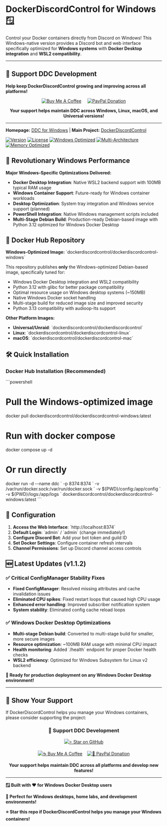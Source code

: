 # DockerDiscordControl for Windows 🪟

Control your Docker containers directly from Discord on Windows! This Windows-native version provides a Discord bot and web interface specifically optimized for **Windows systems** with **Docker Desktop integration** and **WSL2 compatibility**.

---

## 💖 **Support DDC Development**

**Help keep DockerDiscordControl growing and improving across all platforms!**

<div align="center">

[![Buy Me A Coffee](https://img.shields.io/badge/☕_Buy_Me_A_Coffee-Support_DDC-orange?style=for-the-badge&logo=buy-me-a-coffee&logoColor=white)](https://buymeacoffee.com/dockerdiscordcontrol)
&nbsp;&nbsp;&nbsp;
[![PayPal Donation](https://img.shields.io/badge/💝_PayPal_Donation-Support_DDC-blue?style=for-the-badge&logo=paypal&logoColor=white)](https://paypal.me/dockerdiscordcontrol)

**Your support helps maintain DDC across Windows, Linux, macOS, and Universal versions!**

</div>

---

**Homepage:** [DDC for Windows](https://github.com/DockerDiscordControl/DockerDiscordControl-Windows) | **Main Project:** [DockerDiscordControl](https://github.com/DockerDiscordControl/DockerDiscordControl)

[![Version](https://img.shields.io/badge/version-v1.1.2-blue.svg)](https://github.com/DockerDiscordControl/DockerDiscordControl-Windows/releases/latest)
[![License](https://img.shields.io/badge/license-MIT-green.svg)](https://github.com/DockerDiscordControl/DockerDiscordControl-Windows/blob/main/LICENSE)
[![Windows Optimized](https://img.shields.io/badge/Windows-Docker_Desktop-blue.svg)](#performance-metrics)
[![Multi-Architecture](https://img.shields.io/badge/Arch-Intel_AMD_x64-orange.svg)](#installation)
[![Memory Optimized](https://img.shields.io/badge/RAM-~100MB-green.svg)](#performance-metrics)

## 🚀 Revolutionary Windows Performance

**Major Windows-Specific Optimizations Delivered:**

- **Docker Desktop Integration**: Native WSL2 backend support with 100MB typical RAM usage
- **Windows Container Support**: Future-ready for Windows container workloads  
- **Desktop Optimization**: System tray integration and Windows service support (planned)
- **PowerShell Integration**: Native Windows management scripts included
- **Multi-Stage Debian Build**: Production-ready Debian-based image with Python 3.12 optimized for Windows Docker Desktop

## 🐳 Docker Hub Repository

**Windows-Optimized Image:** \`dockerdiscordcontrol/dockerdiscordcontrol-windows\`

This repository publishes **only** the Windows-optimized Debian-based image, specifically tuned for:
- Windows Docker Desktop integration and WSL2 compatibility  
- Python 3.12 with glibc for better package compatibility
- Optimal resource usage on Windows desktop systems (~150MB)
- Native Windows Docker socket handling
- Multi-stage build for reduced image size and improved security
- Python 3.13 compatibility with audioop-lts support

**Other Platform Images:**
- **Universal/Unraid**: \`dockerdiscordcontrol/dockerdiscordcontrol\`
- **Linux**: \`dockerdiscordcontrol/dockerdiscordcontrol-linux\`  
- **macOS**: \`dockerdiscordcontrol/dockerdiscordcontrol-mac\`

## 🛠️ Quick Installation

### **Docker Hub Installation (Recommended)**
\`\`\`powershell
# Pull the Windows-optimized image
docker pull dockerdiscordcontrol/dockerdiscordcontrol-windows:latest

# Run with docker compose
docker compose up -d

# Or run directly
docker run -d --name ddc \`
  -p 8374:8374 \`
  -v /var/run/docker.sock:/var/run/docker.sock \`
  -v \${PWD}/config:/app/config \`
  -v \${PWD}/logs:/app/logs \`
  dockerdiscordcontrol/dockerdiscordcontrol-windows:latest
\`\`\`

## 🔧 Configuration

1. **Access the Web Interface**: \`http://localhost:8374\`
2. **Default Login**: \`admin\` / \`admin\` (change immediately!)
3. **Configure Discord Bot**: Add your bot token and guild ID
4. **Set Docker Settings**: Configure container refresh intervals
5. **Channel Permissions**: Set up Discord channel access controls

## 🆕 Latest Updates (v1.1.2)

### **✅ Critical ConfigManager Stability Fixes**
- **Fixed ConfigManager**: Resolved missing attributes and cache invalidation issues
- **Eliminated CPU spikes**: Fixed restart loops that caused high CPU usage
- **Enhanced error handling**: Improved subscriber notification system
- **System stability**: Eliminated config cache reload loops

### **✅ Windows Docker Desktop Optimizations**
- **Multi-stage Debian build**: Converted to multi-stage build for smaller, more secure images
- **Resource optimization**: ~100MB RAM usage with minimal CPU impact
- **Health monitoring**: Added \`/health\` endpoint for proper Docker health checks  
- **WSL2 efficiency**: Optimized for Windows Subsystem for Linux v2 backend

**🎉 Ready for production deployment on any Windows Docker Desktop environment!**

---

## 🌟 **Show Your Support**

If DockerDiscordControl helps you manage your Windows containers, please consider supporting the project:

<div align="center">

### **💖 Support DDC Development**

[![⭐ Star on GitHub](https://img.shields.io/badge/⭐_Star_on_GitHub-Show_Support-brightgreen?style=for-the-badge&logo=github)](https://github.com/DockerDiscordControl/DockerDiscordControl-Windows)

[![☕ Buy Me A Coffee](https://img.shields.io/badge/☕_Buy_Me_A_Coffee-orange?style=for-the-badge&logo=buy-me-a-coffee&logoColor=white)](https://buymeacoffee.com/dockerdiscordcontrol)
&nbsp;&nbsp;
[![💝 PayPal Donation](https://img.shields.io/badge/💝_PayPal_Donation-blue?style=for-the-badge&logo=paypal&logoColor=white)](https://paypal.me/dockerdiscordcontrol)

**Your support helps maintain DDC across all platforms and develop new features!**

</div>

---

**🪟 Built with ❤️ for Windows Docker Desktop users**

**🚀 Perfect for Windows desktops, home labs, and development environments!** 

**⭐ Star this repo if DockerDiscordControl helps you manage your Windows containers!**

